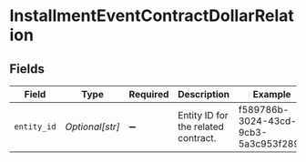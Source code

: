 # InstallmentEventContractDollarRelation


## Fields

| Field                                | Type                                 | Required                             | Description                          | Example                              |
| ------------------------------------ | ------------------------------------ | ------------------------------------ | ------------------------------------ | ------------------------------------ |
| `entity_id`                          | *Optional[str]*                      | :heavy_minus_sign:                   | Entity ID for the related contract.  | f589786b-3024-43cd-9cb3-5a3c953f2896 |